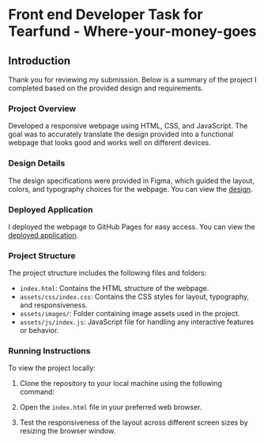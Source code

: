 # Front end Developer Task for Tearfund - Where-your-money-goes

## Introduction

Thank you for reviewing my submission. Below is a summary of the project I completed based on the provided design and requirements.

### Project Overview

Developed a responsive webpage using HTML, CSS, and JavaScript. The goal was to accurately translate the design provided into a functional webpage that looks good and works well on different devices.

### Design Details

The design specifications were provided in Figma, which guided the layout, colors, and typography choices for the webpage. You can view the [design](https://www.figma.com/file/orTSB2MU7ZSiIXcSol9hgI/Front-end-task---Where-your-money-goes).

### Deployed Application

I deployed the webpage to GitHub Pages for easy access. You can view the [deployed application](https://sherinbinny.github.io/Where-your-money-goes).

### Project Structure

The project structure includes the following files and folders:

- `index.html`: Contains the HTML structure of the webpage.
- `assets/css/index.css`: Contains the CSS styles for layout, typography, and responsiveness.
- `assets/images/`: Folder containing image assets used in the project.
- `assets/js/index.js`: JavaScript file for handling any interactive features or behavior.

### Running Instructions

To view the project locally:

1. Clone the repository to your local machine using the following command:
   

2. Open the `index.html` file in your preferred web browser.

3. Test the responsiveness of the layout across different screen sizes by resizing the browser window.

